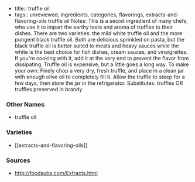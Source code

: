 - title:: truffle oil
- tags:: unreviewed, ingredients, categories, flavorings, extracts-and-flavoring-oils
truffle oil Notes: This is a secret ingredient of many chefs, who use it to impart the earthy taste and aroma of truffles to their dishes. There are two varieties: the mild white truffle oil and the more pungent black truffle oil. Both are delicious sprinkled on pasta, but the black truffle oil is better suited to meats and heavy sauces while the white is the best choice for fish dishes, cream sauces, and vinaigrettes. If you're cooking with it, add it at the very end to prevent the flavor from dissipating. Truffle oil is expensive, but a little goes a long way. To make your own: Finely chop a very dry, fresh truffle, and place in a clean jar with enough olive oil to completely fill it. Allow the truffle to steep for a few days, then store the jar in the refrigerator. Substitutes: truffles OR truffles preserved in brandy

### Other Names

* truffle oil

### Varieties

* [[extracts-and-flavoring-oils]]

### Sources
* http://foodsubs.com/Extracts.html
